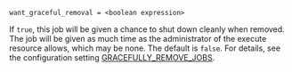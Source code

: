     want_graceful_removal = <boolean expression>

If `true`, this job will be given a chance to shut down cleanly when
removed. The job will be given as much time as the administrator of the
execute resource allows, which may be none. The default is `false`. For
details, see the configuration setting
[GRACEFULLY_REMOVE_JOBS](https://htcondor.readthedocs.io/en/latest/admin-manual/configuration-macros.html#gracefully-remove-jobs).
